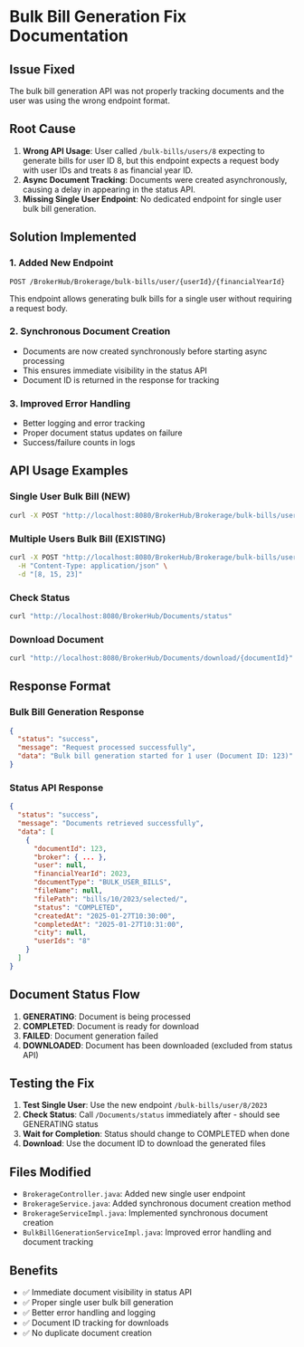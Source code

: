 # Bulk Bill Generation Fix Documentation

## Issue Fixed
The bulk bill generation API was not properly tracking documents and the user was using the wrong endpoint format.

## Root Cause
1. **Wrong API Usage**: User called `/bulk-bills/users/8` expecting to generate bills for user ID 8, but this endpoint expects a request body with user IDs and treats `8` as financial year ID.
2. **Async Document Tracking**: Documents were created asynchronously, causing a delay in appearing in the status API.
3. **Missing Single User Endpoint**: No dedicated endpoint for single user bulk bill generation.

## Solution Implemented

### 1. Added New Endpoint
```
POST /BrokerHub/Brokerage/bulk-bills/user/{userId}/{financialYearId}
```
This endpoint allows generating bulk bills for a single user without requiring a request body.

### 2. Synchronous Document Creation
- Documents are now created synchronously before starting async processing
- This ensures immediate visibility in the status API
- Document ID is returned in the response for tracking

### 3. Improved Error Handling
- Better logging and error tracking
- Proper document status updates on failure
- Success/failure counts in logs

## API Usage Examples

### Single User Bulk Bill (NEW)
```bash
curl -X POST "http://localhost:8080/BrokerHub/Brokerage/bulk-bills/user/8/2023"
```

### Multiple Users Bulk Bill (EXISTING)
```bash
curl -X POST "http://localhost:8080/BrokerHub/Brokerage/bulk-bills/users/2023" \
  -H "Content-Type: application/json" \
  -d "[8, 15, 23]"
```

### Check Status
```bash
curl "http://localhost:8080/BrokerHub/Documents/status"
```

### Download Document
```bash
curl "http://localhost:8080/BrokerHub/Documents/download/{documentId}"
```

## Response Format

### Bulk Bill Generation Response
```json
{
  "status": "success",
  "message": "Request processed successfully",
  "data": "Bulk bill generation started for 1 user (Document ID: 123)"
}
```

### Status API Response
```json
{
  "status": "success",
  "message": "Documents retrieved successfully",
  "data": [
    {
      "documentId": 123,
      "broker": { ... },
      "user": null,
      "financialYearId": 2023,
      "documentType": "BULK_USER_BILLS",
      "fileName": null,
      "filePath": "bills/10/2023/selected/",
      "status": "COMPLETED",
      "createdAt": "2025-01-27T10:30:00",
      "completedAt": "2025-01-27T10:31:00",
      "city": null,
      "userIds": "8"
    }
  ]
}
```

## Document Status Flow
1. **GENERATING**: Document is being processed
2. **COMPLETED**: Document is ready for download
3. **FAILED**: Document generation failed
4. **DOWNLOADED**: Document has been downloaded (excluded from status API)

## Testing the Fix

1. **Test Single User**: Use the new endpoint `/bulk-bills/user/8/2023`
2. **Check Status**: Call `/Documents/status` immediately after - should see GENERATING status
3. **Wait for Completion**: Status should change to COMPLETED when done
4. **Download**: Use the document ID to download the generated files

## Files Modified
- `BrokerageController.java`: Added new single user endpoint
- `BrokerageService.java`: Added synchronous document creation method
- `BrokerageServiceImpl.java`: Implemented synchronous document creation
- `BulkBillGenerationServiceImpl.java`: Improved error handling and document tracking

## Benefits
- ✅ Immediate document visibility in status API
- ✅ Proper single user bulk bill generation
- ✅ Better error handling and logging
- ✅ Document ID tracking for downloads
- ✅ No duplicate document creation